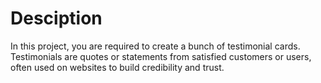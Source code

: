 # Desciption

In this project, you are required to create a bunch of testimonial cards. Testimonials are quotes or statements from satisfied customers or users, often used on websites to build credibility and trust.
